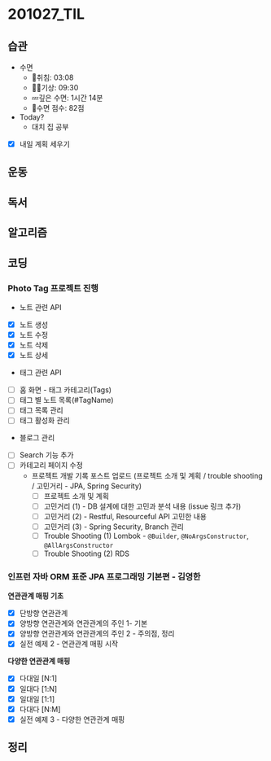 # 201027_TIL

## 습관
- 수면
  - 🛌취침: 03:08
  - 🙆‍♀️기상: 09:30
  - 💤깊은 수면: 1시간 14분 
  - 💯수면 점수: 82점
- Today?
  - 대치 집 공부
- [x] 내일 계획 세우기

## 운동

## 독서

## 알고리즘

## 코딩
### **Photo Tag 프로젝트 진행**
* 노트 관련 API
- [x] 노트 생성
- [x] 노트 수정
- [x] 노트 삭제
- [x] 노트 상세

* 태그 관련 API
- [ ] 홈 화면 - 태그 카테고리(Tags)
- [ ] 태그 별 노트 목록(#TagName)
- [ ] 태그 목록 관리
- [ ] 태그 활성화 관리

* 블로그 관리
- [ ] Search 기능 추가
- [ ] 카테고리 페이지 수정
  - 프로젝트 개발 기록 포스트 업로드 (프로젝트 소개 및 계획 / trouble shooting / 고민거리 - JPA, Spring Security)
    - [ ] 프로젝트 소개 및 계획
    - [ ] 고민거리 (1) - DB 설계에 대한 고민과 분석 내용 (issue 링크 추가)
    - [ ] 고민거리 (2) - Restful, Resourceful API 고민한 내용
    - [ ] 고민거리 (3) - Spring Security, Branch 관리
    - [ ] Trouble Shooting (1) Lombok - `@Builder`, `@NoArgsConstructor`, `@AllArgsConstructor`
    - [ ] Trouble Shooting (2) RDS

### **인프런 자바 ORM 표준 JPA 프로그래밍 기본편 - 김영한**

**연관관계 매핑 기초**

- [x]  단방향 연관관계
- [x]  양방향 연관관계와 연관관계의 주인 1- 기본
- [x]  양방향 연관관계와 연관관계의 주인 2 - 주의점, 정리
- [x]  실전 예제 2 - 연관관계 매핑 시작

**다양한 연관관계 매핑**

- [x]  다대일 [N:1]
- [x]  일대다 [1:N]
- [x]  일대일 [1:1]
- [x]  다대다 [N:M]
- [x]  실전 예제 3 - 다양한 연관관계 매핑

## 정리
